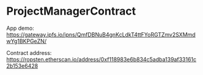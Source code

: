 # ProjectManagerContract

App demo: https://gateway.ipfs.io/ipns/QmfDBNuB4gnKcLdkT4ttFYoRGTZmv2SXMmdwYg1BKPGeZN/

Contract address: https://ropsten.etherscan.io/address/0xf118983e6b834c5adba139af33161c2b153e6428